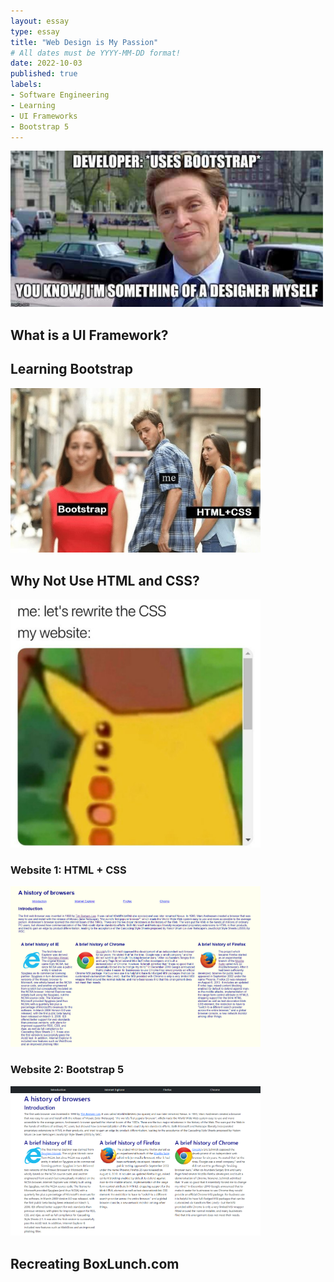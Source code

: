 ```yaml
---
layout: essay
type: essay
title: "Web Design is My Passion"
# All dates must be YYYY-MM-DD format!
date: 2022-10-03
published: true
labels:
- Software Engineering
- Learning
- UI Frameworks
- Bootstrap 5
---
```


<div class="text-center p-4">
  <img width="500px" img class="img-fluid" src="../img/ui-frameworks/osborn.jpg">
</div>

## What is a UI Framework?



## Learning Bootstrap 



<div class="text-center p-4">
    <img width="400px" img class="img-fluid" src="../img/ui-frameworks/bhc.jpg">
</div>

## Why Not Use HTML and CSS?



<div class="text-center p-4">
    <img width="400px" img class="img-fluid" src="../img/ui-frameworks/pikachu.png">
</div>

### Website 1: HTML + CSS
<div class="text-center p-4">
    <img width="400px" img class="img-fluid" src="../img/ui-frameworks/HTML+CSS.png">
</div>

### Website 2: Bootstrap 5
<div class="text-center p-4">
    <img width="400px" img class="img-fluid" src="../img/ui-frameworks/Bootstrap.png">
</div>

## Recreating BoxLunch.com


